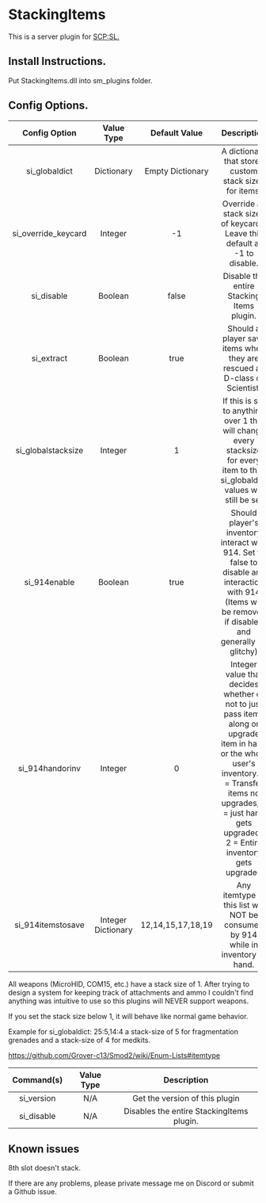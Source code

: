 # StackingItems
This is a server plugin for [SCP:SL.](https://store.steampowered.com/app/700330/SCP_Secret_Laboratory)
## Install Instructions.
Put StackingItems.dll into sm_plugins folder.


## Config Options.
| Config Option              | Value Type      | Default Value | Description |
|   :---:                    |     :---:       |    :---:      |    :---:    |
| si_globaldict           | Dictionary      | Empty Dictionary           | A dictionary that stores custom stack sizes for items.|
| si_override_keycard     | Integer         | -1       | Override all stack sizes of keycards. Leave this default at -1 to disable. |
| si_disable              | Boolean         | false    | Disable the entire Stacking Items plugin. |
| si_extract              | Boolean         | true     | Should a player save items when they are rescued as D-class or Scientist.|
| si_globalstacksize      | Integer         | 1        | If this is set to anything over 1 this will change every stacksize for every item to this. si_globaldict values will still be set|
| si_914enable            | Boolean         | true     | Should player's inventory interact with 914. Set to false to disable any interaction with 914 (Items will be removed if disabled and generally be glitchy) |
| si_914handorinv         | Integer         | 0        | Integer value that decides whether or not to just pass items along or upgrade item in hand or the whole user's inventory. 0 = Transfer items no upgrades, 1 = just hand gets upgraded., 2 = Entire inventory gets upgraded |
| si_914itemstosave       | Integer Dictionary | 12,14,15,17,18,19   | Any itemtype in this list will NOT be consumed by 914 while in inventory or hand. |

All weapons (MicroHID, COM15, etc.) have a stack size of 1. After trying to design a system for keeping track of attachments and ammo I couldn't find anything was intuitive to use so this plugins will NEVER support weapons.

If you set the stack size below 1, it will behave like normal game behavior.

Example for si_globaldict: 25:5,14:4
a stack-size of 5 for fragmentation grenades and a stack-size of 4 for medkits.

https://github.com/Grover-c13/Smod2/wiki/Enum-Lists#itemtype

| Command(s)                 | Value Type      | Description                              |
|   :---:                    |     :---:       |    :---:                                 |
| si_version              | N/A             | Get the version of this plugin           |
| si_disable              | N/A             | Disables the entire StackingItems plugin.    |

## Known issues
8th slot doesn't stack.

If there are any problems, please private message me on Discord or submit a Github issue.
